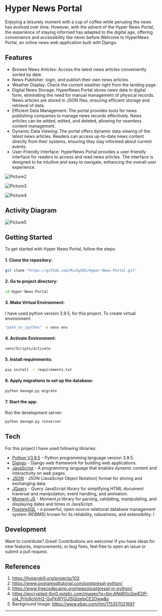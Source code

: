 # Hyper News Portal
 Enjoying a leisurely moment with a cup of coffee while perusing the news has evolved over time. However, with the advent of the Hyper News Portal, the experience of staying informed has adapted to the digital age, offering convenience and accessibility like never before.Welcome to HyperNews Portal, an online news web application built with Django.

## Features

- Browse News Articles: Access the latest news articles conveniently sorted by date.
- News Publisher: login, and publish their own news articles.
- Weather Display: Check the current weather right from the landing page.
- Digital News Storage: HyperNews Portal stores news data in digital form, eliminating the need for manual management of physical records. News articles are stored in JSON files, ensuring efficient storage and retrieval of data.
- Efficient Data Management: The portal provides tools for news publishing companies to manage news records effectively. News articles can be added, edited, and deleted, allowing for seamless content management.
- Dynamic Data Viewing: The portal offers dynamic data viewing of the latest news articles. Readers can access up-to-date news content directly from their systems, ensuring they stay informed about current events.
- User-Friendly Interface: HyperNews Portal provides a user-friendly interface for readers to access and read news articles. The interface is designed to be intuitive and easy to navigate, enhancing the overall user experience.

![Picture2](https://github.com/MickyG03/Hyper-News-Portal/assets/76037226/41df12ba-18fd-49a2-827a-40df6bd8a854)

![Picture3](https://github.com/MickyG03/Hyper-News-Portal/assets/76037226/510b4500-58d3-407b-96d8-4a212191a80f)

![Picture4](https://github.com/MickyG03/Hyper-News-Portal/assets/76037226/18fda4db-992e-4f6d-8a4e-dd0233edd8f6)

## Activity Diagram

![Picture5](https://github.com/MickyG03/Hyper-News-Portal/assets/76037226/c0204516-f115-4a6d-a682-2e730edc3238)


## Getting Started
To get started with Hyper News Portal, follow the steps:

#### 1. Clone the repository: 
```sh
git clone "https://github.com/MickyG03/Hyper-News-Portal.git"
```

#### 2. Go to project directory: 
```sh
cd Hyper-News-Portal
```

#### 3. Make Virtual Environment: 
I have used python version 3.9.5, for this project. To create virtual environment:
```sh
"path_to_/python" -m venv env
```

#### 4. Activate Environment:
```sh
venv/Scripts/activate
```

#### 5. Install requirements:
```sh
pip install -r requirements.txt
```

#### 6. Apply migrations to set up the database:
```sh
python manage.py migrate
```

#### 7. Start the app:
Run the development server:
```sh
python manage.py runserver
```


## Tech
For this project I have used following libraries:

- [Python V3.9.5] - Python programming language version 3.9.5.
- [Django] - Django web framework for building web applications.
- [JavaScript] - A programming language that enables dynamic content and interactivity on web pages.
- [JSON] -  JSON (JavaScript Object Notation) format for storing and exchanging data.
- [JQuery] - Query JavaScript library for simplifying HTML document traversal and manipulation, event handling, and animation.
- [Moment-JS] - Moment.js library for parsing, validating, manipulating, and displaying dates and times in JavaScript.
- [PostgreSQL] - a powerful, open-source relational database management system (RDBMS) known for its reliability, robustness, and extensibility. I

## Development

Want to contribute? Great!
Contributions are welcome! If you have ideas for new features, improvements, or bug fixes, feel free to open an issue or submit a pull request.

## References

1. https://hyperskill.org/projects/102
2. https://www.postgresqltutorial.com/postgresql-python/
3. https://www.freecodecamp.org/news/postgresql-in-python/
4. https://encrypted-tbn0.gstatic.com/images?q=tbn:ANd9GcQwjEDP-ol4_PrIo9chVH2-QvFkWYGJI5QIzeIpCE2Oww&s
5. Background Image: https://www.ebay.com/itm/175357021697

---

[//]: # (These are reference links used in the body of this note and get stripped out when the markdown processor does its job. There is no need to format nicely because it shouldn't be seen. Thanks SO - http://stackoverflow.com/questions/4823468/store-comments-in-markdown-syntax)

   [Python V3.9.5]: <https://www.python.org/downloads/release/python-395/>
   [Django]: <https://www.djangoproject.com/>
   [Javascript]: <https://www.javascript.com/>
   [JSON]: <https://www.json.org/json-en.html>
   [JQuery]: <https://jquery.com/>
   [Moment-JS]: <https://momentjs.com/> 
   [PostgreSQL]:<https://www.postgresql.org/>

